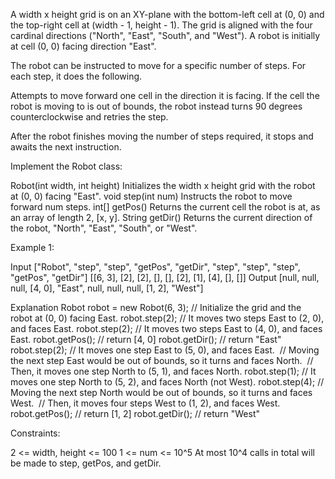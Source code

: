 
A width x height grid is on an XY-plane with the bottom-left cell at (0, 0)
and the top-right cell at (width - 1, height - 1). The grid is aligned with
the four cardinal directions ("North", "East", "South", and "West"). A robot
is initially at cell (0, 0) facing direction "East".

The robot can be instructed to move for a specific number of steps. For each
step, it does the following.


Attempts to move forward one cell in the direction it is facing.
If the cell the robot is moving to is out of bounds, the robot instead turns
90 degrees counterclockwise and retries the step.


After the robot finishes moving the number of steps required, it stops and
awaits the next instruction.

Implement the Robot class:


Robot(int width, int height) Initializes the width x height grid with the
robot at (0, 0) facing "East".
void step(int num) Instructs the robot to move forward num steps.
int[] getPos() Returns the current cell the robot is at, as an array of
length 2, [x, y].
String getDir() Returns the current direction of the robot, "North", "East",
"South", or "West".



Example 1:


Input
["Robot", "step", "step", "getPos", "getDir", "step", "step", "step",
"getPos", "getDir"]
[[6, 3], [2], [2], [], [], [2], [1], [4], [], []]
Output
[null, null, null, [4, 0], "East", null, null, null, [1, 2], "West"]

Explanation
Robot robot = new Robot(6, 3); // Initialize the grid and the robot at (0, 0)
facing East.
robot.step(2);  // It moves two steps East to (2, 0), and faces East.
robot.step(2);  // It moves two steps East to (4, 0), and faces East.
robot.getPos(); // return [4, 0]
robot.getDir(); // return "East"
robot.step(2);  // It moves one step East to (5, 0), and faces East.
⁠               // Moving the next step East would be out of bounds, so it
turns and faces North.
⁠               // Then, it moves one step North to (5, 1), and faces North.
robot.step(1);  // It moves one step North to (5, 2), and faces North (not
West).
robot.step(4);  // Moving the next step North would be out of bounds, so it
turns and faces West.
⁠               // Then, it moves four steps West to (1, 2), and faces West.
robot.getPos(); // return [1, 2]
robot.getDir(); // return "West"




Constraints:


2 <= width, height <= 100
1 <= num <= 10^5
At most 10^4 calls in total will be made to step, getPos, and getDir.




